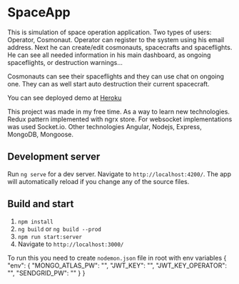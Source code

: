 # SpaceApp

This is simulation of space operation application. 
Two types of users: Operator, Cosmonaut.
Operator can register to the system using his email address. Next he can create/edit cosmonauts, spacecrafts and spaceflights.
He can see all needed information in his main dashboard, as ongoing spaceflights, or destruction warnings...

Cosmonauts can see their spaceflights and they can use chat on ongoing one. They can as well start auto destruction their current spacecraft.

You can see deployed demo at [Heroku](https://space-app-backend.herokuapp.com/)

This project was made in my free time. As a way to learn new technologies.
Redux pattern implemented with ngrx store. For websocket implementations was used Socket.io.
Other technologies Angular, Nodejs, Express, MongoDB, Mongoose.

## Development server

Run `ng serve` for a dev server. Navigate to `http://localhost:4200/`. The app will automatically reload if you change any of the source files.

## Build and start

1. `npm install`
2. `ng build` or `ng build --prod`
3. `npm run start:server`
4. Navigate to `http://localhost:3000/`

To run this you need to create `nodemon.json` file in root with env variables
{
  "env": {
    "MONGO_ATLAS_PW": "",
    "JWT_KEY": "",
    "JWT_KEY_OPERATOR": "",
    "SENDGRID_PW": ""
  }
}

